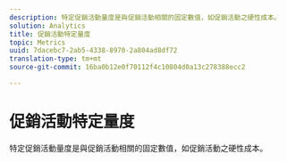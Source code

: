 ```yaml
---
description: 特定促銷活動量度是與促銷活動相關的固定數值，如促銷活動之硬性成本。
solution: Analytics
title: 促銷活動特定量度
topic: Metrics
uuid: 7dacebc7-2ab5-4338-8970-2a804ad8df72
translation-type: tm+mt
source-git-commit: 16ba0b12e0f70112f4c10804d0a13c278388ecc2

---
```



# 促銷活動特定量度

特定促銷活動量度是與促銷活動相關的固定數值，如促銷活動之硬性成本。

